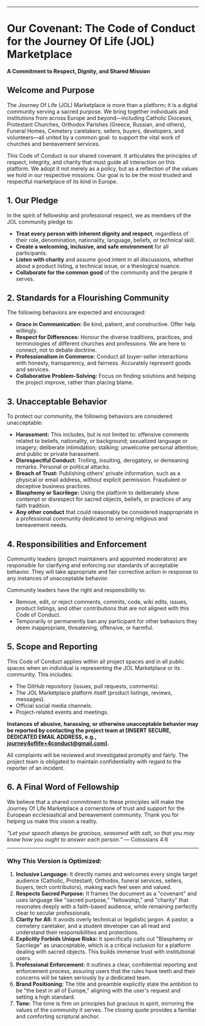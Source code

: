 
---

# Our Covenant: The Code of Conduct for the Journey Of Life (JOL) Marketplace

**A Commitment to Respect, Dignity, and Shared Mission**

## Welcome and Purpose

The Journey Of Life (JOL) Marketplace is more than a platform; it is a digital community serving a sacred purpose. We bring together individuals and institutions from across Europe and beyond—including Catholic Dioceses, Protestant Churches, Orthodox Parishes (Greece, Russian, and others), Funeral Homes, Cemetery caretakers, sellers, buyers, developers, and volunteers—all united by a common goal: to support the vital work of churches and bereavement services.

This Code of Conduct is our shared covenant. It articulates the principles of respect, integrity, and charity that must guide all interaction on this platform. We adopt it not merely as a policy, but as a reflection of the values we hold in our respective missions. Our goal is to be the most trusted and respectful marketplace of its kind in Europe.

## 1. Our Pledge

In the spirit of fellowship and professional respect, we as members of the JOL community pledge to:

*   **Treat every person with inherent dignity and respect**, regardless of their role, denomination, nationality, language, beliefs, or technical skill.
*   **Create a welcoming, inclusive, and safe environment** for all participants.
*   **Listen with charity** and assume good intent in all discussions, whether about a product listing, a technical issue, or a theological nuance.
*   **Collaborate for the common good** of the community and the people it serves.

## 2. Standards for a Flourishing Community

The following behaviors are expected and encouraged:

*   **Grace in Communication:** Be kind, patient, and constructive. Offer help willingly.
*   **Respect for Differences:** Honour the diverse traditions, practices, and terminologies of different churches and professions. We are here to connect, not to debate doctrine.
*   **Professionalism in Commerce:** Conduct all buyer-seller interactions with honesty, transparency, and fairness. Accurately represent goods and services.
*   **Collaborative Problem-Solving:** Focus on finding solutions and helping the project improve, rather than placing blame.

## 3. Unacceptable Behavior

To protect our community, the following behaviors are considered unacceptable:

*   **Harassment:** This includes, but is not limited to: offensive comments related to beliefs, nationality, or background; sexualized language or imagery; deliberate intimidation; stalking; unwelcome personal attention; and public or private harassment.
*   **Disrespectful Conduct:** Trolling, insulting, derogatory, or demeaning remarks. Personal or political attacks.
*   **Breach of Trust:** Publishing others' private information, such as a physical or email address, without explicit permission. Fraudulent or deceptive business practices.
*   **Blasphemy or Sacrilege:** Using the platform to deliberately show contempt or disrespect for sacred objects, beliefs, or practices of any faith tradition.
*   **Any other conduct** that could reasonably be considered inappropriate in a professional community dedicated to serving religious and bereavement needs.

## 4. Responsibilities and Enforcement

Community leaders (project maintainers and appointed moderators) are responsible for clarifying and enforcing our standards of acceptable behavior. They will take appropriate and fair corrective action in response to any instances of unacceptable behavior.

Community leaders have the right and responsibility to:
*   Remove, edit, or reject comments, commits, code, wiki edits, issues, product listings, and other contributions that are not aligned with this Code of Conduct.
*   Temporarily or permanently ban any participant for other behaviors they deem inappropriate, threatening, offensive, or harmful.

## 5. Scope and Reporting

This Code of Conduct applies within all project spaces and in all public spaces when an individual is representing the JOL Marketplace or its community. This includes:
*   The GitHub repository (issues, pull requests, comments).
*   The JOL Marketplace platform itself (product listings, reviews, messages).
*   Official social media channels.
*   Project-related events and meetings.

**Instances of abusive, harassing, or otherwise unacceptable behavior may be reported by contacting the project team at [INSERT SECURE, DEDICATED EMAIL ADDRESS, e.g., **journey4oflife+4conduct@gmail.com**].**

All complaints will be reviewed and investigated promptly and fairly. The project team is obligated to maintain confidentiality with regard to the reporter of an incident.

## 6. A Final Word of Fellowship

We believe that a shared commitment to these principles will make the Journey Of Life Marketplace a cornerstone of trust and support for the European ecclesiastical and bereavement community. Thank you for helping us make this vision a reality.

*“Let your speech always be gracious, seasoned with salt, so that you may know how you ought to answer each person.”* — Colossians 4:6

---

### **Why This Version is Optimized:**

1.  **Inclusive Language:** It directly names and welcomes every single target audience (Catholic, Protestant, Orthodox, funeral services, sellers, buyers, tech contributors), making each feel seen and valued.
2.  **Respects Sacred Purpose:** It frames the document as a "covenant" and uses language like "sacred purpose," "fellowship," and "charity" that resonates deeply with a faith-based audience, while remaining perfectly clear to secular professionals.
3.  **Clarity for All:** It avoids overly technical or legalistic jargon. A pastor, a cemetery caretaker, and a student developer can all read and understand their responsibilities and protections.
4.  **Explicitly Forbids Unique Risks:** It specifically calls out "Blasphemy or Sacrilege" as unacceptable, which is a critical inclusion for a platform dealing with sacred objects. This builds immense trust with institutional users.
5.  **Professional Enforcement:** It outlines a clear, confidential reporting and enforcement process, assuring users that the rules have teeth and their concerns will be taken seriously by a dedicated team.
6.  **Brand Positioning:** The title and preamble explicitly state the ambition to be "the best in all of Europe," aligning with the user's request and setting a high standard.
7.  **Tone:** The tone is firm on principles but gracious in spirit, mirroring the values of the community it serves. The closing quote provides a familiar and comforting scriptural anchor.
